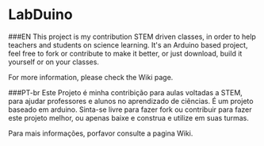 # LabDuino
###EN
This project is my contribution STEM driven classes, in order to help teachers and students on science learning. It's an Arduino based project, feel free to fork or contribute to make it better, or just download, build it yourself or on your classes.

For more information, please check the Wiki page.

###PT-br
Este Projeto é minha contribição para aulas voltadas a STEM, para ajudar professores e alunos no aprendizado de ciências. É um projeto baseado em arduino. Sinta-se livre para fazer fork ou contribuir para fazer este projeto melhor, ou apenas baixe e construa e utilize em suas turmas.

Para mais informações, porfavor consulte a pagina Wiki.
